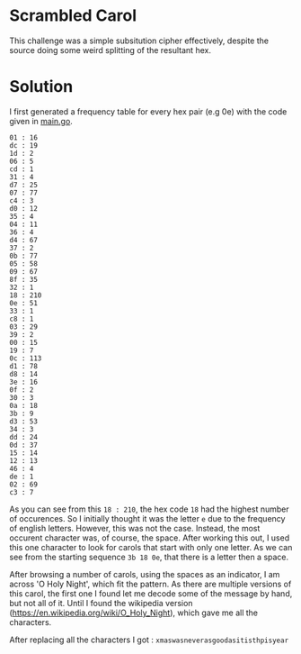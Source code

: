 # Scrambled Carol

This challenge was a simple subsitution cipher effectively, despite the source doing some weird splitting of the resultant hex. 

# Solution

I first generated a frequency table for every hex pair (e.g 0e) with the code given in [main.go](main.go).

```
01 : 16
dc : 19
1d : 2
06 : 5
cd : 1
31 : 4
d7 : 25
07 : 77
c4 : 3
d0 : 12
35 : 4
04 : 11
36 : 4
d4 : 67
37 : 2
0b : 77
05 : 58
09 : 67
8f : 35
32 : 1
18 : 210
0e : 51
33 : 1
c8 : 1
03 : 29
39 : 2
00 : 15
19 : 7
0c : 113
d1 : 78
d8 : 14
3e : 16
0f : 2
30 : 3
0a : 18
3b : 9
d3 : 53
34 : 3
dd : 24
0d : 37
15 : 14
12 : 13
46 : 4
de : 1
02 : 69
c3 : 7
```

As you can see from this `18 : 210`, the hex code `18` had the highest number of occurences. So I initially thought it was the letter `e` due to the frequency of english letters.
However, this was not the case. Instead, the most occurent character was, of course, the space. After working this out, I used this one character to look for carols that start with only one letter. As we can see from the starting sequence `3b 18 0e`, that there is a letter then a space. 

After browsing a number of carols, using the spaces as an indicator, I am across 'O Holy Night', which fit the pattern. As there are multiple versions of this carol, the first one I found let me decode some of the message by hand, but not all of it. Until I found the wikipedia version (https://en.wikipedia.org/wiki/O_Holy_Night), which gave me all the characters. 

After replacing all the characters I got : `xmaswasneverasgoodasitisthpisyear`
